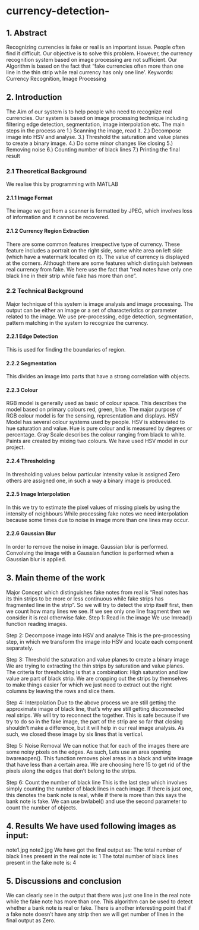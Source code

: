 # currency-detection-

## 1. Abstract 
Recognizing currencies is fake or real is an important issue. People often find it difficult. Our objective is to solve this problem. However, the currency recognition system based on image processing are not sufficient. Our Algorithm is based on the fact that “fake currencies often more than one line in the thin strip while real currency has only one line’. 
Keywords: Currency Recognition, Image Processing 
## 2. Introduction 
The Aim of our system is to help people who need to recognize real currencies. Our system is based on image processing technique including filtering edge detection, segmentation, image interpolation etc. 
The main steps in the process are 
1.) Scanning the image, read it.
2.) Decompose image into HSV and analyse.
3.) Threshold the saturation and value planes to create a binary image.
4.) Do some minor changes like closing
5.) Removing noise
6.) Counting number of black lines 
7.) Printing the final result 

### 2.1 Theoretical Background 
We realise this by programming with MATLAB 
#### 2.1.1 Image Format 
The image we get from a scanner is formatted by JPEG, which involves loss of information and it cannot be recovered. 
#### 2.1.2 Currency Region Extraction 
There are some common features irrespective type of currency. These feature includes a portrait on the right side, some white area on left side (which have a watermark located on it). The value of currency is displayed at the corners. 
Although there are some features which distinguish between real currency from fake. We here use the fact that “real notes have only one black line in their strip while fake has more than one”. 
### 2.2 Technical Background 
Major technique of this system is image analysis and image processing. The output can be either an image or a set of characteristics or parameter related to the image. We use pre-processing, edge detection, segmentation, pattern matching in the system to recognize the currency.
#### 2.2.1 Edge Detection 
This is used for finding the boundaries of region. 
#### 2.2.2 Segmentation 
This divides an image into parts that have a strong correlation with objects. 
#### 2.2.3 Colour 
RGB model is generally used as basic of colour space. This describes the model based on primary colours red, green, blue. The major purpose of RGB colour model is for the sensing, representation and displays. 
HSV Model has several colour systems used by people. HSV is abbreviated to hue saturation and value. Hue is pure colour and is measured by degrees or percentage. 
Gray Scale describes the colour ranging from black to white. Paints are created by mixing two colours. We have used HSV model in our project. 
#### 2.2.4 Thresholding 
In thresholding values below particular intensity value is assigned Zero others are assigned one, in such a way a binary image is produced. 
#### 2.2.5 Image Interpolation
In this we try to estimate the pixel values of missing pixels by using the intensity of neighbours While processing fake notes we need interpolation because some times due to noise in image more than one lines may occur. 
#### 2.2.6 Gaussian Blur
In order to remove the noise in image. Gaussian blur is performed. Convolving the image with a Gaussian function is performed when a Gaussian blur is applied. 
## 3. Main theme of the work 
Major Concept which distinguishes fake notes from real is “Real notes has its thin strips to be more or less continuous while fake strips has fragmented line in the strip”. So we will try to detect the strip itself first, then we count how many lines we see. If we see only one line fragment then we consider it is real otherwise fake. 
Step 1: Read in the image We use Imread() function reading images. 

Step 2: Decompose image into HSV and analyse This is the pre-processing step, in which we transform the image into HSV and locate each component separately. 

Step 3: Threshold the saturation and value planes to create a binary image We are trying to extracting the thin strips by saturation and value planes. The criteria for thresholding is that a combination: High saturation and low value are part of black strip. We are cropping out the strips by themselves to make things easier for which we just need to extract out the right columns by leaving the rows and slice them. 

Step 4: Interpolation Due to the above process we are still getting the approximate image of black line, that’s why are still getting disconnected real strips. We will try to reconnect the together. This is safe because if we try to do so in the fake image, the part of the strip are so far that closing  shouldn’t make a difference, but it will help in our real image analysis. As such, we closed these image by six lines that is vertical. 

Step 5: Noise Removal We can notice that for each of the images there are some noisy pixels on the edges. As such, Lets use an area opening bwareaopen(). This function removes pixel areas in a black and white image that have less than a certain area. We are choosing here 15 to get rid of the pixels along the edges that don’t belong to the strips. 

Step 6: Count the number of black line 
This is the last step which involves simply counting the number of black lines in each image. If there is just one, this denotes the bank note is real, while if there is more than this says the bank note is fake. We can use bwlabel() and use the second parameter to count the number of objects.
## 4. Results We have used following images as input: 
note1.jpg 
note2.jpg 
We have got the final output as: 
The total number of black lines present in the real note is: 1 
The total number of black lines present in the fake note is: 4 
## 5. Discussions and conclusion 
We can clearly see in the output that there was just one line in the real note while the fake note has more than one. This algorithm can be used to detect whether a bank note is real or fake. 
There is another interesting point that if a fake note doesn’t have any strip then we will get number of lines in the final output as Zero. 
